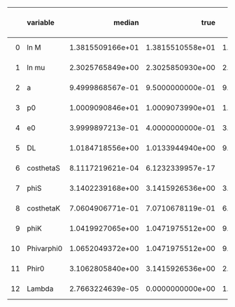 |    | variable   |           median |             true |   percentile 2.5 perc |   percentile 97.5 perc |   one sigma relative precision |   correlation coefficient with Lambda |
|---:|:-----------|-----------------:|-----------------:|----------------------:|-----------------------:|-------------------------------:|--------------------------------------:|
|  0 | ln M       | 1.3815509166e+01 | 1.3815510558e+01 |      1.3815505094e+01 |       1.3815512848e+01 |              -1.3641605311e+00 |                      4.1432495002e-02 |
|  1 | ln mu      | 2.3025765849e+00 | 2.3025850930e+00 |      2.3025566727e+00 |       2.3025852092e+00 |              -7.6292872018e-01 |                      7.6565586962e-02 |
|  2 | a          | 9.4999868567e-01 | 9.5000000000e-01 |      9.4999563519e-01 |       9.5000087086e-01 |              -9.3094381585e-01 |                      6.1923141897e-02 |
|  3 | p0         | 1.0009090846e+01 | 1.0009073990e+01 |      1.0009065650e+01 |       1.0009129873e+01 |               8.7635658233e-01 |                     -6.5666247974e-02 |
|  4 | e0         | 3.9999897213e-01 | 4.0000000000e-01 |      3.9999641631e-01 |       4.0000070619e-01 |              -9.6003660834e-01 |                      6.1050842533e-02 |
|  5 | DL         | 1.0184718556e+00 | 1.0133944940e+00 |      9.5868966237e-01 |       1.0903429903e+00 |               5.0288560232e+00 |                      1.6416293003e-03 |
|  6 | costhetaS  | 8.1117219621e-04 | 6.1232339957e-17 |     -4.4637663177e-02 |       4.7734935664e-02 |               2.2521939398e+01 |                     -1.7802196146e-03 |
|  7 | phiS       | 3.1402239168e+00 | 3.1415926536e+00 |      3.1325653906e+00 |       3.1476914643e+00 |              -2.7798470679e+00 |                      2.1843357920e-02 |
|  8 | costhetaK  | 7.0604906771e-01 | 7.0710678119e-01 |      6.6930609143e-01 |       7.3970595173e-01 |              -1.2845721827e+01 |                     -1.2672808513e-03 |
|  9 | phiK       | 1.0419927065e+00 | 1.0471975512e+00 |      9.6307809870e-01 |       1.1161145507e+00 |              -6.6497726862e+00 |                      3.3729101800e-03 |
| 10 | Phivarphi0 | 1.0652049372e+00 | 1.0471975512e+00 |      9.1266532531e-01 |       1.2148566992e+00 |               4.4370315178e+00 |                     -1.0613524288e-02 |
| 11 | Phir0      | 3.1062805840e+00 | 3.1415926536e+00 |      2.9829212865e+00 |       3.2208184794e+00 |              -1.6624898506e+00 |                      3.4834328819e-02 |
| 12 | Lambda     | 2.7663224639e-05 | 0.0000000000e+00 |      1.3083088374e-06 |       9.2914626804e-05 |               7.5880278264e-01 |                     -7.6998621922e-02 |